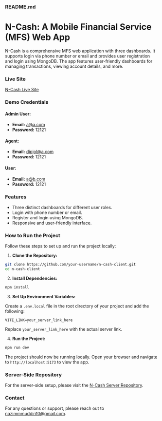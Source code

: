 ### README.md

# N-Cash: A Mobile Financial Service (MFS) Web App

N-Cash is a comprehensive MFS web application with three dashboards. It supports login via phone number or email and provides user registration and login using MongoDB. The app features user-friendly dashboards for managing transactions, viewing account details, and more.

### Live Site

[N-Cash Live Site](https://n-cash-client.vercel.app)

### Demo Credentials

#### Admin User:
- **Email:** a@a.com
- **Password:** 12121

#### Agent:
- **Email:** dipjol@a.com
- **Password:** 12121

#### User:
- **Email:** a@b.com
- **Password:** 12121

### Features

- Three distinct dashboards for different user roles.
- Login with phone number or email.
- Register and login using MongoDB.
- Responsive and user-friendly interface.

### How to Run the Project

Follow these steps to set up and run the project locally:

1. **Clone the Repository:**

```bash
git clone https://github.com/your-username/n-cash-client.git
cd n-cash-client
```

2. **Install Dependencies:**

```bash
npm install
```

3. **Set Up Environment Variables:**

Create a `.env.local` file in the root directory of your project and add the following:

```
VITE_LINK=your_server_link_here
```

Replace `your_server_link_here` with the actual server link.

4. **Run the Project:**

```bash
npm run dev
```

The project should now be running locally. Open your browser and navigate to `http://localhost:5173` to view the app.

### Server-Side Repository

For the server-side setup, please visit the [N-Cash Server Repository](https://github.com/nazim1971/N-cash-server).

### Contact

For any questions or support, please reach out to [nazimmmuddin10@gmail.com](mailto:nazimmuddin10@gmail.com).


